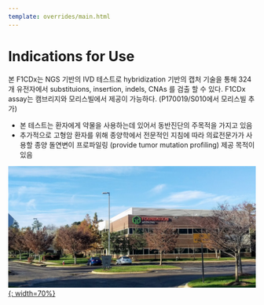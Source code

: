```yaml
---
template: overrides/main.html
---
```


# Indications for Use

본 F1CDx는 NGS 기반의 IVD 테스트로 hybridization 기반의 캡처 기술을 통해 324개 유전자에서 substituions, insertion, indels, CNAs 를 검출 할 수 있다. F1CDx assay는 캠브리지와 모리스빌에서 제공이 가능하다. (P170019/S010에서 모리스빌 추가)

* 본 테스트는 환자에게 약물을 사용하는데 있어서 동반진단의 주목적을 가지고 있음
* 추가적으로 고형암 환자를 위해 종양학에서 전문적인 지침에 따라 의료전문가가 사용할 종양 돌연변이 프로파일링 (provide tumor mutation profiling) 제공 목적이 있음


[![foundation medicine][1]{: width=70%}][1]

  [1]: ../assets/screenshots/foundation_medicine.png

